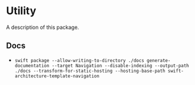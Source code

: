 # Utility

A description of this package.

## Docs
- `swift package --allow-writing-to-directory ./docs generate-documentation --target Navigation --disable-indexing --output-path ./docs --transform-for-static-hosting --hosting-base-path swift-architecture-template-navigation`
